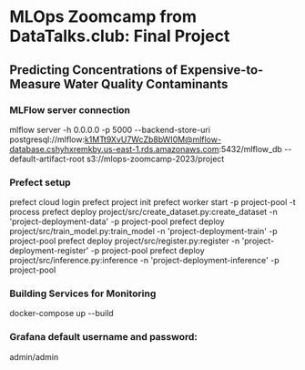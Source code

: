 # MLOps Zoomcamp from DataTalks.club: Final Project
## Predicting Concentrations of Expensive-to-Measure Water Quality Contaminants
### MLFlow server connection
mlflow server -h 0.0.0.0 -p 5000 --backend-store-uri postgresql://mlflow:k1MTt9XvU7WcZb8bWI0M@mlflow-database.cshyhxremkby.us-east-1.rds.amazonaws.com:5432/mlflow_db --default-artifact-root s3://mlops-zoomcamp-2023/project
### Prefect setup
prefect cloud login
prefect project init
prefect worker start -p project-pool -t process
prefect deploy project/src/create_dataset.py:create_dataset -n 'project-deployment-data' -p project-pool
prefect deploy project/src/train_model.py:train_model -n 'project-deployment-train' -p project-pool
prefect deploy project/src/register.py:register -n 'project-deployment-register' -p project-pool
prefect deploy project/src/inference.py:inference -n 'project-deployment-inference' -p project-pool
### Building Services for Monitoring
docker-compose up --build
### Grafana default username and password:
admin/admin